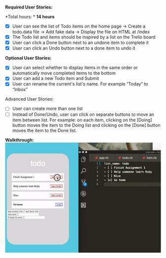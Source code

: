 **Required User Stories:**

  *Total hours: * **14 hours** 

- [x] User can see the list of Todo items on the home page
  -> Create a todo.data file
  -> Add fake data
  -> Display the file on HTML at /index
- [x] The Todo list and items should be inspired by a list on the Trello board
- [x] User can click a Done button next to an undone item to complete it
- [x] User can click an Undo button next to a done item to undo it

**Optional User Stories:**

- [x] User can select whether to display items in the same order or automatically move completed items to the bottom
- [x] User can add a new Todo item and Submit
- [x] User can rename the current's list's name. For example “Today” to “Inbox”

Advanced User Stories:

- [ ] User can create more than one list
- [ ] Instead of Done/Undo, user can click on separate buttons to move an item between list. For example: on each item, clicking on the [Doing] button moves the item to the Doing list and clicking on the [Done] button moves the item to the Done list.

**Walkthrough:**
![](ruby_week2.gif)

